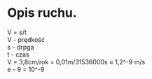 # Opis ruchu.
V = s/t  
V - prędkość  
s - drpga  
t - czas  
V = 3,8cm/rok = 0,01m/31536000s ≈ 1,2^-9 m/s  
e - 9 = 10^-9  
